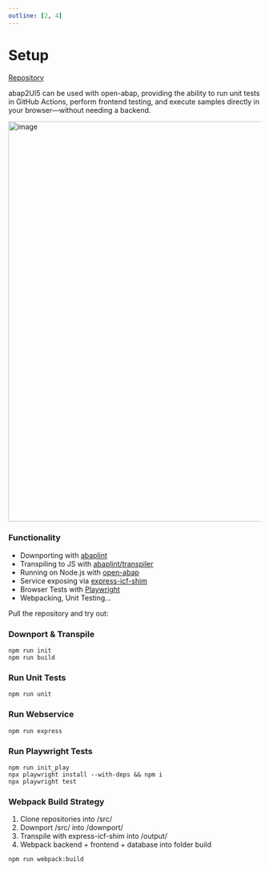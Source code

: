 ```yaml
---
outline: [2, 4]
---
```

# Setup

<i class="fa-brands fa-github"></i> [Repository](https://github.com/abap2UI5/setup)

abap2UI5 can be used with open-abap, providing the ability to run unit tests in GitHub Actions, perform frontend testing, and execute samples directly in your browser—without needing a backend.

<img width="800" alt="image" src="https://github.com/user-attachments/assets/4306fc51-a926-44e3-9572-e4f3fe0eb419">

### Functionality
* Downporting with [abaplint](https://abaplint.org/)
* Transpiling to JS with [abaplint/transpiler](https://github.com/abaplint/transpiler)
* Running on Node.js with [open-abap](https://github.com/open-abap/express-icf-shim)
* Service exposing via [express-icf-shim](https://github.com/open-abap/express-icf-shim)
* Browser Tests with [Playwright](https://playwright.dev/)
* Webpacking, Unit Testing...

Pull the repository and try out:

### Downport & Transpile
```
npm run init
npm run build
```
### Run Unit Tests
```
npm run unit
```
### Run Webservice
```
npm run express
```
### Run Playwright Tests
```
npm run init_play
npx playwright install --with-deps && npm i
npx playwright test
```

### Webpack Build Strategy

1. Clone repositories into /src/
2. Downport /src/ into /downport/
3. Transpile with express-icf-shim into /output/
4. Webpack backend + frontend + database into folder build

```
npm run webpack:build
```
